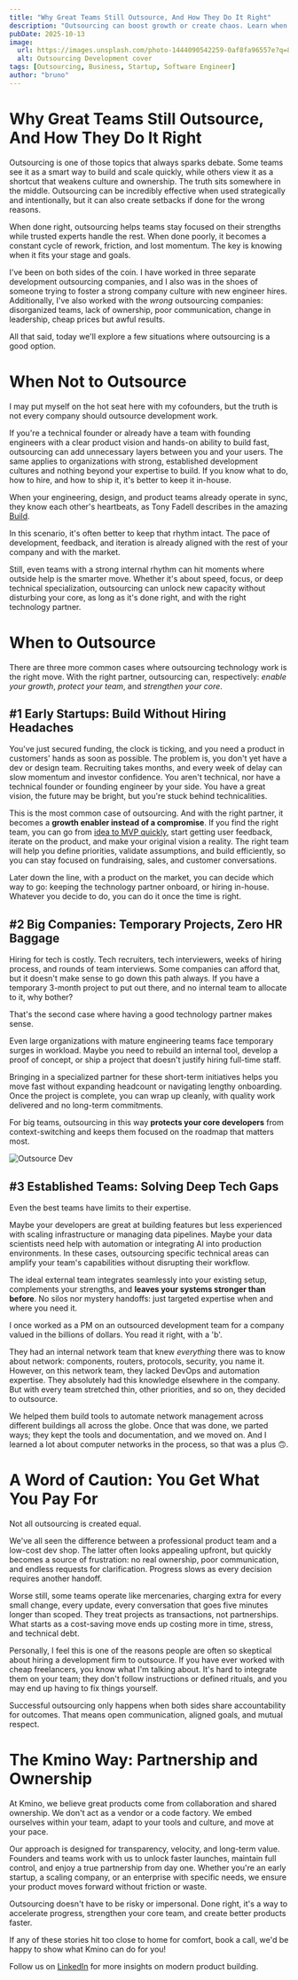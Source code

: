 ```yaml
---
title: "Why Great Teams Still Outsource, And How They Do It Right"
description: "Outsourcing can boost growth or create chaos. Learn when to outsource, when to build in-house, and how to do it right for lasting results."
pubDate: 2025-10-13
image:
  url: https://images.unsplash.com/photo-1444090542259-0af8fa96557e?q=80&w=1740&auto=format&fit=crop&ixlib=rb-4.1.0&ixid=M3wxMjA3fDB8MHxwaG90by1wYWdlfHx8fGVufDB8fHx8fA%3D%3D
  alt: Outsourcing Development cover
tags: [Outsourcing, Business, Startup, Software Engineer]
author: "bruno"
---
```


# Why Great Teams Still Outsource, And How They Do It Right

Outsourcing is one of those topics that always sparks debate. Some teams see it as a smart way to build and scale quickly, while others view it as a shortcut that weakens culture and ownership. The truth sits somewhere in the middle. Outsourcing can be incredibly effective when used strategically and intentionally, but it can also create setbacks if done for the wrong reasons.

When done right, outsourcing helps teams stay focused on their strengths while trusted experts handle the rest. When done poorly, it becomes a constant cycle of rework, friction, and lost momentum. The key is knowing when it fits your stage and goals.

I've been on both sides of the coin. I have worked in three separate development outsourcing companies, and I also was in the shoes of someone trying to foster a strong company culture with new engineer hires. Additionally, I've also worked with the *wrong* outsourcing companies: disorganized teams, lack of ownership, poor communication, change in leadership, cheap prices but awful results. 

All that said, today we'll explore a few situations where outsourcing is a good option.

# When Not to Outsource

I may put myself on the hot seat here with my cofounders, but the truth is not every company should outsource development work.

If you're a technical founder or already have a team with founding engineers with a clear product vision and hands-on ability to build fast, outsourcing can add unnecessary layers between you and your users. The same applies to organizations with strong, established development cultures and nothing beyond your expertise to build. If you know what to do, how to hire, and how to ship it, it's better to keep it in-house.

When your engineering, design, and product teams already operate in sync, they know each other's heartbeats, as Tony Fadell describes in the amazing [Build](https://a.co/d/emSQXUL). 

In this scenario, it's often better to keep that rhythm intact. The pace of development, feedback, and iteration is already aligned with the rest of your company and with the market.

Still, even teams with a strong internal rhythm can hit moments where outside help is the smarter move. Whether it's about speed, focus, or deep technical specialization, outsourcing can unlock new capacity without disturbing your core, as long as it's done right, and with the right technology partner.

# When to Outsource

There are three more common cases where outsourcing technology work is the right move. With the right partner, outsourcing can, respectively: *enable your growth*, *protect your team*, and *strengthen your core*.

## #1 Early Startups: Build Without Hiring Headaches

You've just secured funding, the clock is ticking, and you need a product in customers' hands as soon as possible. The problem is, you don't yet have a dev or design team. Recruiting takes months, and every week of delay can slow momentum and investor confidence. You aren't technical, nor have a technical founder or founding engineer by your side. You have a great vision, the future may be bright, but you're stuck behind technicalities.

This is the most common case of outsourcing. And with the right partner, it becomes a **growth enabler instead of a compromise**. If you find the right team, you can go from [idea to MVP quickly](https://www.kmino.io/blog/from-idea-to-mvp), start getting user feedback, iterate on the product, and make your original vision a reality. The right team will help you define priorities, validate assumptions, and build efficiently, so you can stay focused on fundraising, sales, and customer conversations.

Later down the line, with a product on the market, you can decide which way to go: keeping the technology partner onboard, or hiring in-house. Whatever you decide to do, you can do it once the time is right.

## #2 Big Companies: Temporary Projects, Zero HR Baggage

Hiring for tech is costly. Tech recruiters, tech interviewers, weeks of hiring process, and rounds of team interviews. Some companies can afford that, but it doesn't make sense to go down this path always. If you have a temporary 3-month project to put out there, and no internal team to allocate to it, why bother?

That's the second case where having a good technology partner makes sense.

Even large organizations with mature engineering teams face temporary surges in workload. Maybe you need to rebuild an internal tool, develop a proof of concept, or ship a project that doesn't justify hiring full-time staff.

Bringing in a specialized partner for these short-term initiatives helps you move fast without expanding headcount or navigating lengthy onboarding. Once the project is complete, you can wrap up cleanly, with quality work delivered and no long-term commitments.

For big teams, outsourcing in this way **protects your core developers** from context-switching and keeps them focused on the roadmap that matters most.

![Outsource Dev](https://images.unsplash.com/photo-1619013334655-b4fc9b903bbe?q=80&w=686&auto=format&fit=crop&ixlib=rb-4.1.0&ixid=M3wxMjA3fDB8MHxwaG90by1wYWdlfHx8fGVufDB8fHx8fA%3D%3D "Big Companies Outsource")

## #3 Established Teams: Solving Deep Tech Gaps

Even the best teams have limits to their expertise.

Maybe your developers are great at building features but less experienced with scaling infrastructure or managing data pipelines. Maybe your data scientists need help with automation or integrating AI into production environments. In these cases, outsourcing specific technical areas can amplify your team's capabilities without disrupting their workflow.

The ideal external team integrates seamlessly into your existing setup, complements your strengths, and **leaves your systems stronger than before**. No silos nor mystery handoffs: just targeted expertise when and where you need it.

I once worked as a PM on an outsourced development team for a company valued in the billions of dollars. You read it right, with a 'b'. 

They had an internal network team that knew *everything* there was to know about network: components, routers, protocols, security, you name it. However, on this network team, they lacked DevOps and automation expertise. They absolutely had this knowledge elsewhere in the company. But with every team stretched thin, other priorities, and so on, they decided to outsource.

We helped them build tools to automate network management across different buildings all across the globe. Once that was done, we parted ways; they kept the tools and documentation, and we moved on. And I learned a lot about computer networks in the process, so that was a plus 🙃.

# A Word of Caution: You Get What You Pay For

Not all outsourcing is created equal.

We've all seen the difference between a professional product team and a low-cost dev shop. The latter often looks appealing upfront, but quickly becomes a source of frustration: no real ownership, poor communication, and endless requests for clarification. Progress slows as every decision requires another handoff.

Worse still, some teams operate like mercenaries, charging extra for every small change, every update, every conversation that goes five minutes longer than scoped. They treat projects as transactions, not partnerships. What starts as a cost-saving move ends up costing more in time, stress, and technical debt.

Personally, I feel this is one of the reasons people are often so skeptical about hiring a development firm to outsource. If you have ever worked with cheap freelancers, you know what I'm talking about. It's hard to integrate them on your team; they don't follow instructions or defined rituals, and you may end up having to fix things yourself.

Successful outsourcing only happens when both sides share accountability for outcomes. That means open communication, aligned goals, and mutual respect.

# The Kmino Way: Partnership and Ownership

At Kmino, we believe great products come from collaboration and shared ownership. We don't act as a vendor or a code factory. We embed ourselves within your team, adapt to your tools and culture, and move at your pace.

Our approach is designed for transparency, velocity, and long-term value. Founders and teams work with us to unlock faster launches, maintain full control, and enjoy a true partnership from day one. Whether you're an early startup, a scaling company, or an enterprise with specific needs, we ensure your product moves forward without friction or waste.

Outsourcing doesn't have to be risky or impersonal. Done right, it's a way to accelerate progress, strengthen your core team, and create better products faster.

If any of these stories hit too close to home for comfort, book a call, we'd be happy to show what Kmino can do for you!

Follow us on [LinkedIn](https://www.linkedin.com/company/kminotech/) for more insights on modern product building.